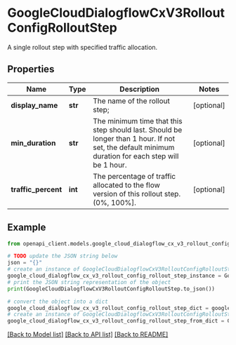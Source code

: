 # GoogleCloudDialogflowCxV3RolloutConfigRolloutStep

A single rollout step with specified traffic allocation.

## Properties

Name | Type | Description | Notes
------------ | ------------- | ------------- | -------------
**display_name** | **str** | The name of the rollout step; | [optional] 
**min_duration** | **str** | The minimum time that this step should last. Should be longer than 1 hour. If not set, the default minimum duration for each step will be 1 hour. | [optional] 
**traffic_percent** | **int** | The percentage of traffic allocated to the flow version of this rollout step. (0%, 100%]. | [optional] 

## Example

```python
from openapi_client.models.google_cloud_dialogflow_cx_v3_rollout_config_rollout_step import GoogleCloudDialogflowCxV3RolloutConfigRolloutStep

# TODO update the JSON string below
json = "{}"
# create an instance of GoogleCloudDialogflowCxV3RolloutConfigRolloutStep from a JSON string
google_cloud_dialogflow_cx_v3_rollout_config_rollout_step_instance = GoogleCloudDialogflowCxV3RolloutConfigRolloutStep.from_json(json)
# print the JSON string representation of the object
print(GoogleCloudDialogflowCxV3RolloutConfigRolloutStep.to_json())

# convert the object into a dict
google_cloud_dialogflow_cx_v3_rollout_config_rollout_step_dict = google_cloud_dialogflow_cx_v3_rollout_config_rollout_step_instance.to_dict()
# create an instance of GoogleCloudDialogflowCxV3RolloutConfigRolloutStep from a dict
google_cloud_dialogflow_cx_v3_rollout_config_rollout_step_from_dict = GoogleCloudDialogflowCxV3RolloutConfigRolloutStep.from_dict(google_cloud_dialogflow_cx_v3_rollout_config_rollout_step_dict)
```
[[Back to Model list]](../README.md#documentation-for-models) [[Back to API list]](../README.md#documentation-for-api-endpoints) [[Back to README]](../README.md)


